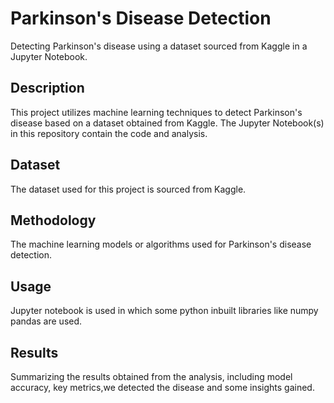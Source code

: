 
# Parkinson's Disease Detection

Detecting Parkinson's disease using a dataset sourced from Kaggle in a Jupyter Notebook.

## Description

This project utilizes machine learning techniques to detect Parkinson's disease based on a dataset obtained from Kaggle. The Jupyter Notebook(s) in this repository contain the code and analysis.

## Dataset

The dataset used for this project is sourced from Kaggle.

## Methodology

The machine learning models or algorithms used for Parkinson's disease detection. 

## Usage

Jupyter notebook is used in which some python inbuilt libraries like numpy pandas are used.

## Results

Summarizing the results obtained from the analysis, including model accuracy, key metrics,we detected the disease and some insights gained.
